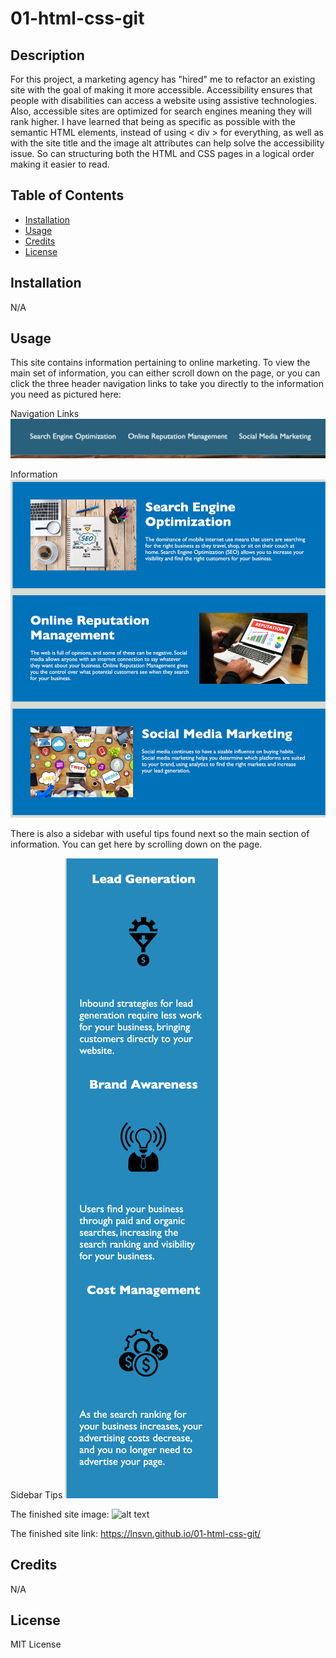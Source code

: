 # 01-html-css-git

## Description

For this project, a marketing agency has "hired" me to refactor an existing site with the goal of making it more accessible. Accessibility ensures that people with disabilities can access a website using assistive technologies. Also, accessible sites are optimized for search engines meaning they will rank higher. I have learned that being as specific as possible with the semantic HTML elements, instead of using < div > for everything, as well as with the site title and the image alt attributes can help solve the accessibility issue. So can structuring both the HTML and CSS pages in a logical order making it easier to read. 

## Table of Contents 

- [Installation](#installation)
- [Usage](#usage)
- [Credits](#credits)
- [License](#license)

## Installation

N/A

## Usage
This site contains information pertaining to online marketing. To view the main set of information, you can either scroll down on the page, or you can click the three header navigation links to take you directly to the information you need as pictured here: 

Navigation Links
![alt text](./assets/images/header-nav.png)

Information
![alt text](./assets/images/body-info.png)

There is also a sidebar with useful tips found next so the main section of information. You can get here by scrolling down on the page. 

Sidebar Tips
![alt text](./assets/images/sidebar.png)

The finished site image:
![alt text](./assets/images/full-site.png)

The finished site link:
https://lnsvn.github.io/01-html-css-git/

## Credits

N/A

## License

MIT License
